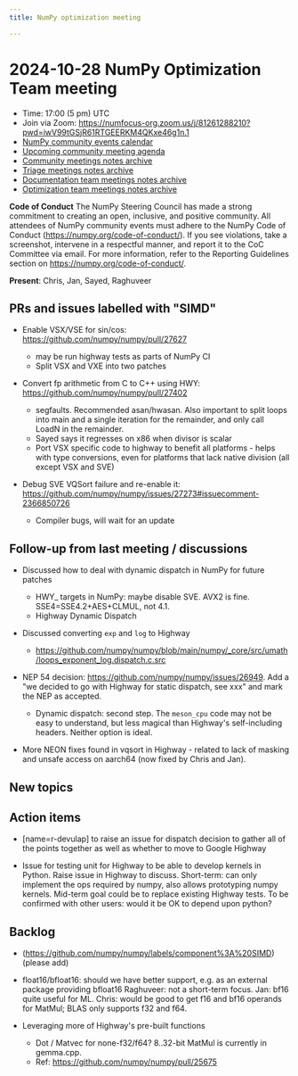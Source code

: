 ```yaml
---
title: NumPy optimization meeting

---
```


# 2024-10-28 NumPy Optimization Team meeting

- Time: 17:00 (5 pm) UTC
- Join via Zoom: https://numfocus-org.zoom.us/j/81261288210?pwd=iwV99tGSjR61RTGEERKM4QKxe46g1n.1  
- [NumPy community events calendar](https://scientific-python.org/calendars)
- [Upcoming community meeting agenda](https://hackmd.io/76o-IxCjQX2mOXO_wwkcpg)
- [Community meetings notes archive](https://github.com/numpy/archive/tree/main/community_meetings)
- [Triage meetings notes archive](https://github.com/numpy/archive/tree/master/triage_meetings)
- [Documentation team meetings notes archive](https://github.com/numpy/archive/tree/main/docs_team_meetings)
- [Optimization team meetings notes archive](https://github.com/numpy/archive/tree/main/optim_team_meetings)

**Code of Conduct**
The NumPy Steering Council has made a strong commitment to creating an open, inclusive, and positive community. 
All attendees of NumPy community events must adhere to the NumPy Code of Conduct (https://numpy.org/code-of-conduct/). 
If you see violations, take a screenshot, intervene in a respectful manner, and report it to the CoC Committee via email. For more information, refer to the Reporting Guidelines section on https://numpy.org/code-of-conduct/.


**Present**: Chris, Jan, Sayed, Raghuveer

## PRs and issues labelled with "SIMD"

- Enable VSX/VSE for sin/cos: https://github.com/numpy/numpy/pull/27627
    - may be run highway tests as parts of NumPy CI
    - Split VSX and VXE into two patches


- Convert fp arithmetic from C to C++ using HWY: https://github.com/numpy/numpy/pull/27402
    -    segfaults. Recommended asan/hwasan. Also important to split loops into main and a single iteration for the remainder, and only call LoadN in the remainder.
    -    Sayed says it regresses on x86 when divisor is scalar 
    -    Port VSX specific code to highway to benefit all platforms - helps with type conversions, even for platforms that lack native division (all except VSX and SVE)

- Debug SVE VQSort failure and re-enable it: https://github.com/numpy/numpy/issues/27273#issuecomment-2366850726
    - Compiler bugs, will wait for an update 


## Follow-up from last meeting / discussions

- Discussed how to deal with dynamic dispatch in NumPy for future patches
    - HWY_ targets in NumPy: maybe disable SVE. AVX2 is fine. SSE4=SSE4.2+AES+CLMUL, not 4.1.
    - Highway Dynamic Dispatch

- Discussed converting `exp` and `log` to Highway
    - https://github.com/numpy/numpy/blob/main/numpy/_core/src/umath/loops_exponent_log.dispatch.c.src

- NEP 54 decision: https://github.com/numpy/numpy/issues/26949. Add a "we decided to go with Highway for static dispatch, see xxx" and mark the NEP as accepted. 
    - Dynamic dispatch: second step. The `meson_cpu` code may not be easy to understand, but less magical than Highway's self-including headers. Neither option is ideal.

- More NEON fixes found in vqsort in Highway - related to lack of masking and unsafe access on aarch64 (now fixed by Chris and Jan).


## New topics


## Action items
- [name=r-devulap] to raise an issue for dispatch decision to gather all of the points together as well as whether to move to Google Highway

- Issue for testing unit for Highway to be able to develop kernels in Python. Raise issue in Highway to discuss. Short-term: can only implement the ops required by numpy, also allows prototyping numpy kernels. Mid-term goal could be to replace existing Highway tests. To be confirmed with other users: would it be OK to depend upon python?


## Backlog
* (https://github.com/numpy/numpy/labels/component%3A%20SIMD) (please add)

- float16/bfloat16: should we have better support, e.g. as an external package providing bfloat16
  Raghuveer: not a short-term focus. Jan: bf16 quite useful for ML. Chris: would be good to get f16 and bf16 operands for MatMul; BLAS only supports f32 and f64.

- Leveraging more of Highway's pre-built functions
    - Dot / Matvec for none-f32/f64? 8..32-bit MatMul is currently in gemma.cpp.
    - Ref: https://github.com/numpy/numpy/pull/25675